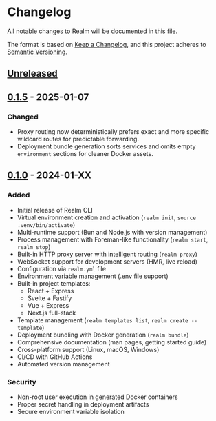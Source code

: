 # Changelog

All notable changes to Realm will be documented in this file.

The format is based on [Keep a Changelog](https://keepachangelog.com/en/1.0.0/),
and this project adheres to [Semantic Versioning](https://semver.org/spec/v2.0.0.html).

## [Unreleased]

## [0.1.5] - 2025-01-07

### Changed
- Proxy routing now deterministically prefers exact and more specific wildcard routes for predictable forwarding.
- Deployment bundle generation sorts services and omits empty `environment` sections for cleaner Docker assets.

## [0.1.0] - 2024-01-XX

### Added
- Initial release of Realm CLI
- Virtual environment creation and activation (`realm init`, `source .venv/bin/activate`)
- Multi-runtime support (Bun and Node.js with version management)
- Process management with Foreman-like functionality (`realm start`, `realm stop`)
- Built-in HTTP proxy server with intelligent routing (`realm proxy`)
- WebSocket support for development servers (HMR, live reload)
- Configuration via `realm.yml` file
- Environment variable management (.env file support)
- Built-in project templates:
  - React + Express
  - Svelte + Fastify
  - Vue + Express
  - Next.js full-stack
- Template management (`realm templates list`, `realm create --template`)
- Deployment bundling with Docker generation (`realm bundle`)
- Comprehensive documentation (man pages, getting started guide)
- Cross-platform support (Linux, macOS, Windows)
- CI/CD with GitHub Actions
- Automated version management

### Security
- Non-root user execution in generated Docker containers
- Proper secret handling in deployment artifacts
- Secure environment variable isolation

[Unreleased]: https://github.com/wess/realm/compare/v0.1.5...HEAD
[0.1.5]: https://github.com/wess/realm/releases/tag/v0.1.5
[0.1.0]: https://github.com/wess/realm/releases/tag/v0.1.0
